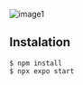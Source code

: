 ![image1](https://github.com/januarmaksum/react-native-search-jobs/assets/16111179/06a348db-9d1d-4a4b-a4a1-71fbf37d6fc6)
## Instalation
```
$ npm install
$ npx expo start
```
